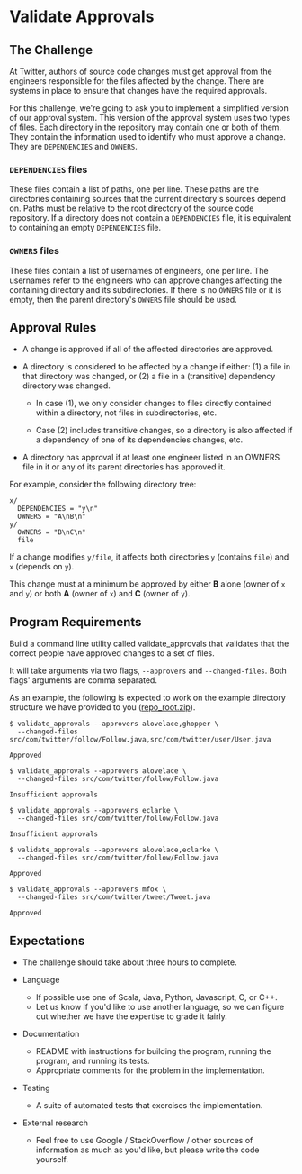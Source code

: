 # Validate Approvals

## The Challenge

At Twitter, authors of source code changes must get approval from the engineers 
responsible for the files affected by the change. There are systems in place to 
ensure that changes have the required approvals.

For this challenge, we're going to ask you to implement a simplified version of 
our approval system. This version of the approval system uses two types of files. 
Each directory in the repository may contain one or both of them. They contain 
the information used to identify who must approve a change. 
They are `DEPENDENCIES` and `OWNERS`.

### `DEPENDENCIES` files

These files contain a list of paths, one per line. 
These paths are the directories containing sources that the current directory's 
sources depend on. 
Paths must be relative to the root directory of the source code repository. 
If a directory does not contain a `DEPENDENCIES` file, it is equivalent to 
containing an empty  `DEPENDENCIES` file.

### `OWNERS` files

These files contain a list of usernames of engineers, one per line. 
The usernames refer to the engineers who can approve changes affecting the 
containing directory and its subdirectories. 
If there is no `OWNERS` file or it is empty, then the parent directory's 
`OWNERS` file should be used.

## Approval Rules

* A change is approved if all of the affected directories are approved.

* A directory is considered to be affected by a change if either: 
  (1) a file in that directory was changed, or 
  (2) a file in a (transitive) dependency directory was changed.

  * In case (1), we only consider changes to files directly contained within a 
    directory, not files in subdirectories, etc.

  * Case (2) includes transitive changes, so a directory is also affected if a 
    dependency of one of its dependencies changes, etc.

* A directory has approval if at least one engineer listed in an OWNERS file in 
  it or any of its parent directories has approved it.

For example, consider the following directory tree:

```shell
x/
  DEPENDENCIES = "y\n"
  OWNERS = "A\nB\n"
y/
  OWNERS = "B\nC\n"
  file
```

If a change modifies `y/file`, it affects both directories `y` (contains `file`) 
and `x` (depends on `y`).

This change must at a minimum be approved by either **B** alone 
(owner of `x` and `y`) or both **A** (owner of `x`) and **C** (owner of `y`).

## Program Requirements

Build a command line utility called validate_approvals that validates that the 
correct people have approved changes to a set of files.

It will take arguments via two flags, `--approvers` and `--changed-files`. 
Both flags' arguments are comma separated.

As an example, the following is expected to work on the example directory 
structure we have provided to you ([repo_root.zip](repo_root.zip)).

```shell
$ validate_approvals --approvers alovelace,ghopper \
  --changed-files src/com/twitter/follow/Follow.java,src/com/twitter/user/User.java

Approved

$ validate_approvals --approvers alovelace \
  --changed-files src/com/twitter/follow/Follow.java

Insufficient approvals

$ validate_approvals --approvers eclarke \
  --changed-files src/com/twitter/follow/Follow.java

Insufficient approvals

$ validate_approvals --approvers alovelace,eclarke \
  --changed-files src/com/twitter/follow/Follow.java

Approved

$ validate_approvals --approvers mfox \
  --changed-files src/com/twitter/tweet/Tweet.java

Approved
```

## Expectations

* The challenge should take about three hours to complete.

* Language

  * If possible use one of Scala, Java, Python, Javascript, C, or C++.
  * Let us know if you'd like to use another language, so we can figure out 
    whether we have the expertise to grade it fairly.

* Documentation

  * README with instructions for building the program, running the program, 
    and running its tests.
  * Appropriate comments for the problem in the implementation.

* Testing

  * A suite of automated tests that exercises the implementation.

* External research

  * Feel free to use Google / StackOverflow / other sources of information as 
    much as you'd like, but please write the code yourself.